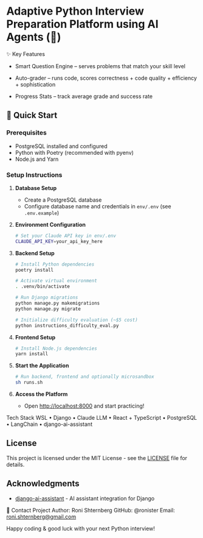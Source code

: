 # Adaptive Python Interview Preparation Platform using AI Agents  (🚀)

✨ Key Features
* Smart Question Engine – serves problems that match your skill level

* Auto-grader – runs code, scores correctness + code quality + efficiency + sophistication

* Progress Stats – track average grade and success rate

## 🚀 Quick Start

### Prerequisites
- PostgreSQL installed and configured
- Python with Poetry (recommended with pyenv)
- Node.js and Yarn

### Setup Instructions

1. **Database Setup**
   - Create a PostgreSQL database
   - Configure database name and credentials in `env/.env` (see `.env.example`)

2. **Environment Configuration**
   ```bash
   # Set your Claude API key in env/.env
   CLAUDE_API_KEY=your_api_key_here
   ```

3. **Backend Setup**
   ```bash
   # Install Python dependencies
   poetry install
   
   # Activate virtual environment
   . .venv/bin/activate
   
   # Run Django migrations
   python manage.py makemigrations
   python manage.py migrate
   
   # Initialize difficulty evaluation (~$5 cost)
   python instructions_difficulty_eval.py
   ```

4. **Frontend Setup**
   ```bash
   # Install Node.js dependencies
   yarn install
   ```

5. **Start the Application**
   ```bash
   # Run backend, frontend and optionally microsandbox
   sh runs.sh
   ```

6. **Access the Platform**
   - Open [http://localhost:8000](http://localhost:8000) and start practicing!


Tech Stack
WSL • Django • Claude LLM • React + TypeScript • PostgreSQL • LangChain • django-ai-assistant 

## License

This project is licensed under the MIT License - see the [LICENSE](LICENSE) file for details.

## Acknowledgments

* [django-ai-assistant](https://github.com/vintasoftware/django-ai-assistant) - AI assistant integration for Django

📧 Contact
Project Author: Roni Shternberg
GitHub: @ronister 
Email: roni.shternberg@gmail.com

Happy coding & good luck with your next Python interview!